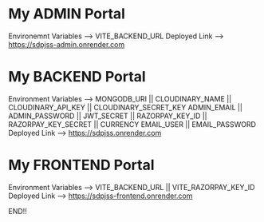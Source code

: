 # My ADMIN Portal
Environemnt Variables --> VITE_BACKEND_URL
Deployed Link --> https://sdpjss-admin.onrender.com

# My BACKEND Portal
Environment Variables --> MONGODB_URI || CLOUDINARY_NAME || CLOUDINARY_API_KEY  || CLOUDINARY_SECRET_KEY
  ADMIN_EMAIL || ADMIN_PASSWORD || JWT_SECRET || RAZORPAY_KEY_ID || RAZORPAY_KEY_SECRET || CURRENCY
  EMAIL_USER || EMAIL_PASSWORD 
Deployed Link --> https://sdpjss.onrender.com


# My FRONTEND Portal
Environment Variables --> VITE_BACKEND_URL || VITE_RAZORPAY_KEY_ID
Deployed Link --> https://sdpjss-frontend.onrender.com


END!!
